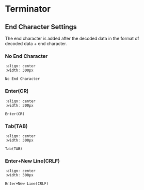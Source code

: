 # Terminator
## End Character Settings

The end character is added after the decoded data in the format of decoded data + end character.

### No End Character  
```{figure} ../../media/3E210010200..png
:align: center
:width: 300px

No End Character
```

### Enter(CR)
```{figure} ../../media/3E210010202..png
:align: center
:width: 300px

Enter(CR)
```

### Tab(TAB)
```{figure} ../../media/3E210010203..png
:align: center
:width: 300px

Tab(TAB)
```

### Enter+New Line(CRLF)
```{figure} ../../media/3E210010201..png
:align: center
:width: 300px

Enter+New Line(CRLF)
```